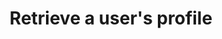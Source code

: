 ---
title: Retrieve a user's profile
excerpt: Retrieve user profile information for the specified account.
api:
  file: data-world.json
  operationId: getAccount
hidden: false
---